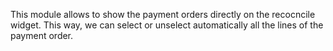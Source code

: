 This module allows to show the payment orders directly on the recocncile widget.
This way, we can select or unselect automatically all the lines of the payment order.
